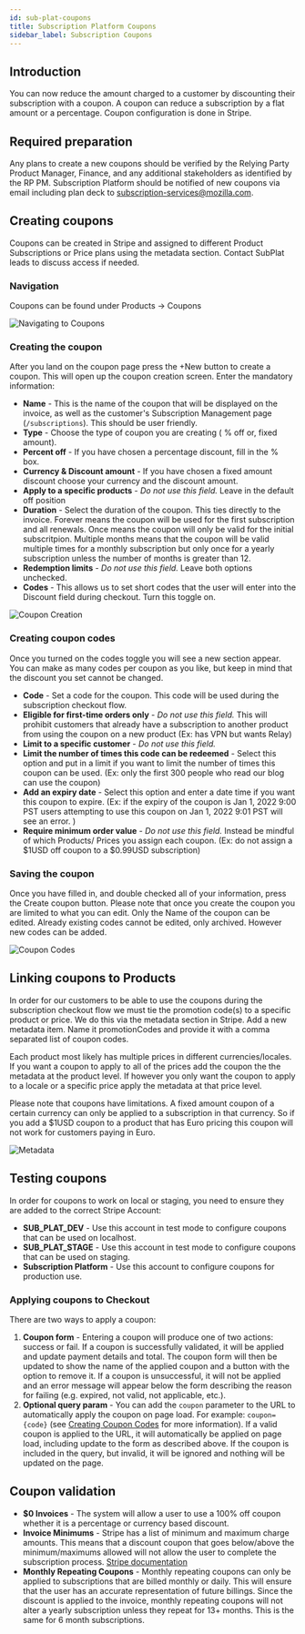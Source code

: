 ```yaml
---
id: sub-plat-coupons
title: Subscription Platform Coupons
sidebar_label: Subscription Coupons
---
```


## Introduction

You can now reduce the amount charged to a customer by discounting their subscription with a coupon. A coupon can reduce a subscription by a flat amount or a percentage. Coupon configuration is done in Stripe.

## Required preparation

Any plans to create a new coupons should be verified by the Relying Party Product Manager, Finance, and any additional stakeholders as identified by the RP PM. Subscription Platform should be notified of new coupons via email including plan deck to subscription-services@mozilla.com.

## Creating coupons

Coupons can be created in Stripe and assigned to different Product Subscriptions or Price plans using the metadata section. Contact SubPlat leads to discuss access if needed.

### Navigation

Coupons can be found under Products -> Coupons

![Navigating to Coupons](../../assets/coupons/navigation.png)

### Creating the coupon

After you land on the coupon page press the +New button to create a coupon. This will open up the coupon creation screen. Enter the mandatory information:

- **Name** - This is the name of the coupon that will be displayed on the invoice, as well as the customer's Subscription Management page (`/subscriptions`). This should be user friendly.
- **Type** - Choose the type of coupon you are creating ( % off or, fixed amount).
- **Percent off** - If you have chosen a percentage discount, fill in the % box.
- **Currency & Discount amount** - If you have chosen a fixed amount discount choose your currency and the discount amount.
- **Apply to a specific products** - _Do not use this field._ Leave in the default off position
- **Duration** - Select the duration of the coupon. This ties directly to the invoice. Forever means the coupon will be used for the first subscription and all renewals. Once means the coupon will only be valid for the initial subscritpion. Multiple months means that the coupon will be valid multiple times for a monthly subscription but only once for a yearly subscription unless the number of months is greater than 12.
- **Redemption limits** - _Do not use this field._ Leave both options unchecked.
- **Codes** - This allows us to set short codes that the user will enter into the Discount field during checkout. Turn this toggle on.

![Coupon Creation](../../assets/coupons/create.png)

### Creating coupon codes

Once you turned on the codes toggle you will see a new section appear. You can make as many codes per coupon as you like, but keep in mind that the discount you set cannot be changed.

- **Code** - Set a code for the coupon. This code will be used during the subscription checkout flow.
- **Eligible for first-time orders only** - _Do not use this field._ This will prohibit customers that already have a subscription to another product from using the coupon on a new product (Ex: has VPN but wants Relay)
- **Limit to a specific customer** - _Do not use this field._
- **Limit the number of times this code can be redeemed** - Select this option and put in a limit if you want to limit the number of times this coupon can be used. (Ex: only the first 300 people who read our blog can use the coupon)
- **Add an expiry date** - Select this option and enter a date time if you want this coupon to expire. (Ex: if the expiry of the coupon is Jan 1, 2022 9:00 PST users attempting to use this coupon on Jan 1, 2022 9:01 PST will see an error. )
- **Require minimum order value** - _Do not use this field._ Instead be mindful of which Products/ Prices you assign each coupon. (Ex: do not assign a $1USD off coupon to a $0.99USD subscription)

### Saving the coupon

Once you have filled in, and double checked all of your information, press the Create coupon button. Please note that once you create the coupon you are limited to what you can edit. Only the Name of the coupon can be edited. Already existing codes cannot be edited, only archived. However new codes can be added.

![Coupon Codes](../../assets/coupons/codes.png)

## Linking coupons to Products

In order for our customers to be able to use the coupons during the subscription checkout flow we must tie the promotion code(s) to a specific product or price. We do this via the metadata section in Stripe. Add a new metadata item. Name it promotionCodes and provide it with a comma separated list of coupon codes.

Each product most likely has multiple prices in different currencies/locales. If you want a coupon to apply to all of the prices add the coupon the the metadata at the product level. If however you only want the coupon to apply to a locale or a specific price apply the metadata at that price level.

Please note that coupons have limitations. A fixed amount coupon of a certain currency can only be applied to a subscription in that currency. So if you add a $1USD coupon to a product that has Euro pricing this coupon will not work for customers paying in Euro.

![Metadata](../../assets/coupons/metadata.png)

## Testing coupons

In order for coupons to work on local or staging, you need to ensure they are added to the correct Stripe Account:

- **SUB_PLAT_DEV** - Use this account in test mode to configure coupons that can be used on localhost.
- **SUB_PLAT_STAGE** - Use this account in test mode to configure coupons that can be used on staging.
- **Subscription Platform** - Use this account to configure coupons for production use.

### Applying coupons to Checkout

There are two ways to apply a coupon:

1. **Coupon form** - Entering a coupon will produce one of two actions: success or fail. If a coupon is successfully validated, it will be applied and update payment details and total. The coupon form will then be updated to show the name of the applied coupon and a button with the option to remove it. If a coupon is unsuccessful, it will not be applied and an error message will appear below the form describing the reason for failing (e.g. expired, not valid, not applicable, etc.).
2. **Optional query param** - You can add the `coupon` parameter to the URL to automatically apply the coupon on page load. For example: `coupon={code}` (see [Creating Coupon Codes](#creating-coupon-codes) for more information). If a valid coupon is applied to the URL, it will automatically be applied on page load, including update to the form as described above. If the coupon is included in the query, but invalid, it will be ignored and nothing will be updated on the page.

## Coupon validation

- **$0 Invoices** - The system will allow a user to use a 100% off coupon whether it is a percentage or currency based discount.
- **Invoice Minimums** - Stripe has a list of minimum and maximum charge amounts. This means that a discount coupon that goes below/above the minimum/maximums allowed will not allow the user to complete the subscription process. [Stripe documentation](https://stripe.com/docs/currencies#minimum-and-maximum-charge-amounts)
- **Monthly Repeating Coupons** - Monthly repeating coupons can only be applied to subscriptions that are billed monthly or daily. This will ensure that the user has an accurate representation of future billings. Since the discount is applied to the invoice, monthly repeating coupons will not alter a yearly subscription unless they repeat for 13+ months. This is the same for 6 month subscriptions.

[team page]: /ecosystem-platform/docs/process/integration-with-subscription-platform
[jira board]: https://jira.mozilla.com/secure/RapidBoard.jspa?rapidView=360&projectKey=FXA&view=detail&quickFilter=1923#
